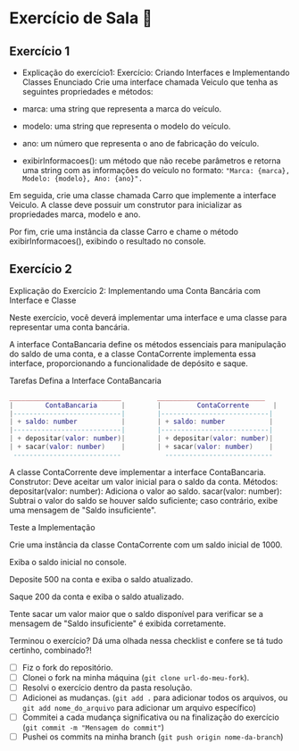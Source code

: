 # Exercício de Sala 🏫  

## Exercício 1

- Explicação do exercício1: 
Exercício: Criando Interfaces e Implementando Classes
Enunciado
Crie uma interface chamada Veiculo que tenha as seguintes propriedades e métodos:

- marca: uma string que representa a marca do veículo.
- modelo: uma string que representa o modelo do veículo.
- ano: um número que representa o ano de fabricação do veículo.
- exibirInformacoes(): um método que não recebe parâmetros e retorna uma string com as informações do veículo no formato:
``
"Marca: {marca},
Modelo: {modelo},
Ano: {ano}".
``

Em seguida, crie uma classe chamada Carro que implemente a interface Veiculo. A classe deve possuir um construtor para inicializar as propriedades marca, modelo e ano.

Por fim, crie uma instância da classe Carro e chame o método exibirInformacoes(), exibindo o resultado no console.


## Exercício 2 

Explicação do Exercício 2: Implementando uma Conta Bancária com Interface e Classe

Neste exercício, você deverá implementar uma interface e uma classe para representar uma conta bancária. 

A interface ContaBancaria define os métodos essenciais para manipulação do saldo de uma conta, e a classe ContaCorrente implementa essa interface, proporcionando a funcionalidade de depósito e saque.

Tarefas
Defina a Interface ContaBancaria

```lua
____________________________         ___________________________
|        ContaBancaria      |        |         ContaCorrente      |
|---------------------------|        |---------------------------|
| + saldo: number           |        | + saldo: number           |
|---------------------------|        |---------------------------|
| + depositar(valor: number)|        | + depositar(valor: number)|
| + sacar(valor: number)    |        | + sacar(valor: number)    |
 ---------------------------           ---------------------------
```

A classe ContaCorrente deve implementar a interface ContaBancaria.
Construtor:
Deve aceitar um valor inicial para o saldo da conta.
Métodos:
depositar(valor: number): Adiciona o valor ao saldo.
sacar(valor: number): Subtrai o valor do saldo se houver saldo suficiente; caso contrário, exibe uma mensagem de "Saldo insuficiente".

Teste a Implementação

Crie uma instância da classe ContaCorrente com um saldo inicial de 1000.

Exiba o saldo inicial no console.

Deposite 500 na conta e exiba o saldo atualizado.

Saque 200 da conta e exiba o saldo atualizado.

Tente sacar um valor maior que o saldo disponível para verificar se a mensagem de "Saldo insuficiente" é exibida corretamente.

Terminou o exercício? Dá uma olhada nessa checklist e confere se tá tudo certinho, combinado?!

- [ ] Fiz o fork do repositório.
- [ ] Clonei o fork na minha máquina (`git clone url-do-meu-fork`).
- [ ] Resolvi o exercício dentro da pasta resolução.
- [ ] Adicionei as mudanças. (`git add .` para adicionar todos os arquivos, ou `git add nome_do_arquivo` para adicionar um arquivo específico)
- [ ] Commitei a cada mudança significativa ou na finalização do exercício (`git commit -m "Mensagem do commit"`)
- [ ] Pushei os commits na minha branch (`git push origin nome-da-branch`)
